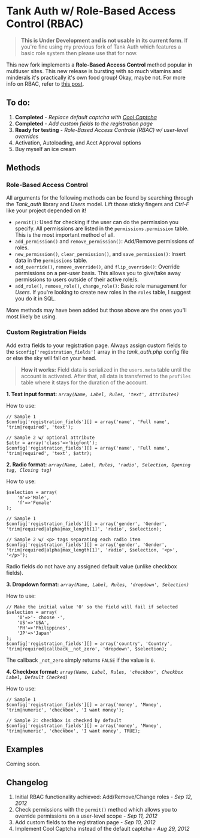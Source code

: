 Tank Auth w/ Role-Based Access Control (RBAC)
==============================================

> **This is Under Development and is not usable in its current form**. If you're fine using my previous fork of Tank Auth which features a basic role system then please use that for now.

This new fork implements a **Role-Based Access Control** method popular in multiuser sites. This new release is bursting with so much vitamins and minderals it's practically it's own food group! Okay, maybe not. For more info on RBAC, refer to [this post](http://www.tonymarston.net/php-mysql/role-based-access-control.html 'Role-Based Access Control').

To do:
------
1. **Completed** - *Replace default captcha with [Cool Captcha](http://code.google.com/p/cool-php-captcha/)*
1. **Completed** - *Add custom fields to the registration page*
1. **Ready for testing** - *Role-Based Access Controle (RBAC) w/ user-level overrides*
1. Activation, Autoloading, and Acct Approval options
1. Buy myself an ice cream

Methods
-------
### Role-Based Access Control

All arguments for the following methods can be found by searching through the *Tank_auth* library and *Users* model. Lift those sticky fingers and *Ctrl-F* like your project depended on it!

- `permit()`: Used for checking if the user can do the permission you specify. All permissions are listed in the `permissions.permission` table. This is the most important method of all.
- `add_permission()` and `remove_permission()`: Add/Remove permissions of roles.
- `new_permission()`, `clear_permission()`, and `save_permission()`: Insert data in the `permissions` table.
- `add_override()`, `remove_override()`, and `flip_override()`: Override permissions on a per-user basis. This allows you to give/take away permissions to users outside of their active role/s.
- `add_role()`, `remove_role()`, `change_role()`: Basic role management for *Users*. If you're looking to create new roles in the `roles` table, I suggest you do it in SQL.

More methods may have been added but those above are the ones you'll most likely be using.

### Custom Registration Fields
Add extra fields to your registration page. Always assign custom fields to the `$config['registration_fields']` array in the *tank_auth.php* config file or else the sky will fall on your head.

> **How it works:** Field data is serialized in the `users.meta` table until the account is activated. After that, all data is transferred to the `profiles` table where it stays for the duration of the account.

**1. Text input format:** *`array(Name, Label, Rules, 'text', Attributes)`*

How to use:

	// Sample 1
	$config['registration_fields'][] = array('name', 'Full name', 'trim|required', 'text');
	
	// Sample 2 w/ optional attribute
	$attr = array('class'=>'bigfont');
	$config['registration_fields'][] = array('name', 'Full name', 'trim|required', 'text', $attr);

**2. Radio format:** *`array(Name, Label, Rules, 'radio', Selection, Opening tag, Closing tag)`*

How to use:

	$selection = array(
		'm'=>'Male',
		'f'=>'Female'
	);
	
	// Sample 1
	$config['registration_fields'][] = array('gender', 'Gender', 'trim|required|alpha|max_length[1]', 'radio', $selection);
	
	// Sample 2 w/ <p> tags separating each radio item
	$config['registration_fields'][] = array('gender', 'Gender', 'trim|required|alpha|max_length[1]', 'radio', $selection, '<p>', '</p>');

Radio fields do not have any assigned default value (unlike checkbox fields).


**3. Dropdown format:** *`array(Name, Label, Rules, 'dropdown', Selection)`*

How to use:

	// Make the initial value '0' so the field will fail if selected
	$selection = array(
		'0'=>'- choose -',
		'US'=>'USA',
		'PH'=>'Philippines',
		'JP'=>'Japan'
	);
	$config['registration_fields'][] = array('country', 'Country', 'trim|required|callback__not_zero', 'dropdown', $selection);

The callback `_not_zero` simply returns `FALSE` if the value is `0`.

**4. Checkbox format:** *`array(Name, Label, Rules, 'checkbox', Checkbox Label, Default Checked)`*

How to use:

	// Sample 1
	$config['registration_fields'][] = array('money', 'Money', 'trim|numeric', 'checkbox', 'I want money');
	
	// Sample 2: checkbox is checked by default
	$config['registration_fields'][] = array('money', 'Money', 'trim|numeric', 'checkbox', 'I want money', TRUE);

Examples
--------
Coming soon.

Changelog
---------
1. Initial RBAC functionality achieved: Add/Remove/Change roles - *Sep 12, 2012*
1. Check permissions with the `permit()` method which allows you to override permissions on a user-level scope - *Sep 11, 2012*
1. Add custom fields to the registration page - *Sep 10, 2012*
1. Implement Cool Captcha instead of the default captcha - *Aug 29, 2012*
